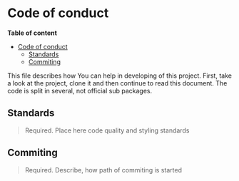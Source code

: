 # Code of conduct

**Table of content**

- [Code of conduct](#code-of-conduct)
  - [Standards](#standards)
  - [Commiting](#commiting)

This file describes how You can help in developing of this project. First, take a look at the
project, clone it and then continue to read this document. The code is split in several, not
official sub packages.

## Standards
> Required. Place here code quality and styling standards

## Commiting
> Required. Describe, how path of commiting is started

